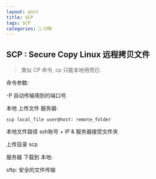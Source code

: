 ```yaml
---
layout: post
title: SCP  
tags: SCP
categories: -CMD
---
```


## SCP : Secure Copy    Linux 远程拷贝文件 
> 类似 CP 命令,  cp 只能本地用而已.

命令参数:

-P 自动传输用到的端口号.




本地 上传文件 服务器:

	scp local_file user@host: remote_folder
本地文件路径  ssh账号 + IP & 服务器接受文件夹 


上传目录
scp


服务器 下载到 本地:



sftp: 安全的文件传输
